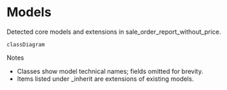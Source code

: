 # Models

Detected core models and extensions in sale_order_report_without_price.

```mermaid
classDiagram
```

Notes
- Classes show model technical names; fields omitted for brevity.
- Items listed under _inherit are extensions of existing models.
